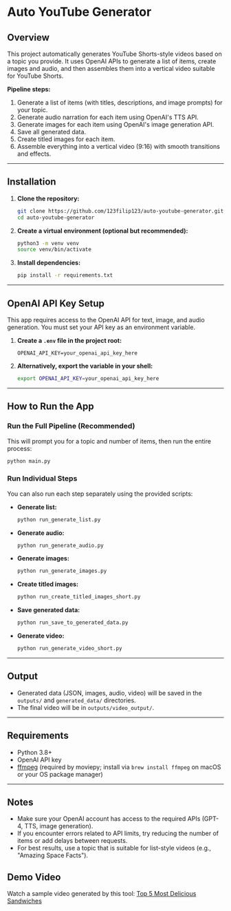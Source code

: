 # Auto YouTube Generator

## Overview

This project automatically generates YouTube Shorts-style videos based on a topic you provide. It uses OpenAI APIs to generate a list of items, create images and audio, and then assembles them into a vertical video suitable for YouTube Shorts.

**Pipeline steps:**

1. Generate a list of items (with titles, descriptions, and image prompts) for your topic.
2. Generate audio narration for each item using OpenAI's TTS API.
3. Generate images for each item using OpenAI's image generation API.
4. Save all generated data.
5. Create titled images for each item.
6. Assemble everything into a vertical video (9:16) with smooth transitions and effects.

---

## Installation

1. **Clone the repository:**

   ```bash
   git clone https://github.com/123filip123/auto-youtube-generator.git
   cd auto-youtube-generator
   ```

2. **Create a virtual environment (optional but recommended):**

   ```bash
   python3 -m venv venv
   source venv/bin/activate
   ```

3. **Install dependencies:**
   ```bash
   pip install -r requirements.txt
   ```

---

## OpenAI API Key Setup

This app requires access to the OpenAI API for text, image, and audio generation. You must set your API key as an environment variable.

1. **Create a `.env` file in the project root:**

   ```env
   OPENAI_API_KEY=your_openai_api_key_here
   ```

2. **Alternatively, export the variable in your shell:**
   ```bash
   export OPENAI_API_KEY=your_openai_api_key_here
   ```

---

## How to Run the App

### Run the Full Pipeline (Recommended)

This will prompt you for a topic and number of items, then run the entire process:

```bash
python main.py
```

### Run Individual Steps

You can also run each step separately using the provided scripts:

- **Generate list:**
  ```bash
  python run_generate_list.py
  ```
- **Generate audio:**
  ```bash
  python run_generate_audio.py
  ```
- **Generate images:**
  ```bash
  python run_generate_images.py
  ```
- **Create titled images:**
  ```bash
  python run_create_titled_images_short.py
  ```
- **Save generated data:**
  ```bash
  python run_save_to_generated_data.py
  ```
- **Generate video:**
  ```bash
  python run_generate_video_short.py
  ```

---

## Output

- Generated data (JSON, images, audio, video) will be saved in the `outputs/` and `generated_data/` directories.
- The final video will be in `outputs/video_output/`.

---

## Requirements

- Python 3.8+
- OpenAI API key
- [ffmpeg](https://ffmpeg.org/) (required by moviepy; install via `brew install ffmpeg` on macOS or your OS package manager)

---

## Notes

- Make sure your OpenAI account has access to the required APIs (GPT-4, TTS, image generation).
- If you encounter errors related to API limits, try reducing the number of items or add delays between requests.
- For best results, use a topic that is suitable for list-style videos (e.g., "Amazing Space Facts").

## Demo Video

Watch a sample video generated by this tool: [Top 5 Most Delicious Sandwiches](https://www.youtube.com/shorts/s9-JNQis_JI?feature=share)

